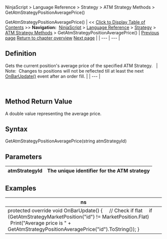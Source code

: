 ﻿
NinjaScript \> Language Reference \> Strategy \> ATM Strategy Methods \> GetAtmStrategyPositionAveragePrice()

GetAtmStrategyPositionAveragePrice()
| \<\< [Click to Display Table of Contents](getatmstrategypositionaveragep.md) \>\> **Navigation:**     [NinjaScript](ninjascript.md) \> [Language Reference](language_reference_wip.md) \> [Strategy](strategy.md) \> [ATM Strategy Methods](atm_strategy_methods.md) \> GetAtmStrategyPositionAveragePrice() | [Previous page](getatmstrategymarketposition.md) [Return to chapter overview](atm_strategy_methods.md) [Next page](getatmstrategypositionquantity.md) |
| --- | --- |
## Definition
Gets the current position's average price of the specified ATM Strategy.
 
| Note:  Changes to positions will not be reflected till at least the next [OnBarUpdate()](onbarupdate.md) event after an order fill. |
| --- |

 
## Method Return Value
A double value representing the average price.
## 
## Syntax
GetAtmStrategyPositionAveragePrice(string atmStrategyId)
 
## 
## Parameters
| atmStrategyId | The unique identifier for the ATM strategy |
| --- | --- |

## 
## 
## Examples
| ns |
| --- |
| protected override void OnBarUpdate() {      // Check if flat      if (GetAtmStrategyMarketPosition("id") !\= MarketPosition.Flat)           Print("Average price is " \+ GetAtmStrategyPositionAveragePrice("id").ToString());  } |
